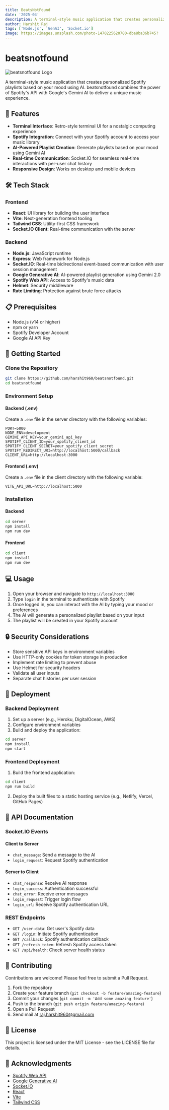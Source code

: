 ```yaml
---
title: BeatsNotFound
date: '2025-04'
description: A terminal-style music application that creates personalized Spotify playlists.
author: Harshit Raj
tags: ['Node.js', 'GenAI', 'Socket.io']
image: https://images.unsplash.com/photo-1470225620780-dba8ba36b745?
---
```



# beatsnotfound

![beatsnotfound Logo](https://via.placeholder.com/150x150?text=Moodify)

A terminal-style music application that creates personalized Spotify playlists based on your mood using AI. beatsnotfound combines the power of Spotify's API with Google's Gemini AI to deliver a unique music experience.

## 🌟 Features

- **Terminal Interface**: Retro-style terminal UI for a nostalgic computing experience
- **Spotify Integration**: Connect with your Spotify account to access your music library
- **AI-Powered Playlist Creation**: Generate playlists based on your mood using Gemini AI
- **Real-time Communication**: Socket.IO for seamless real-time interactions with per-user chat history
- **Responsive Design**: Works on desktop and mobile devices

## 🛠️ Tech Stack

### Frontend
- **React**: UI library for building the user interface
- **Vite**: Next-generation frontend tooling
- **Tailwind CSS**: Utility-first CSS framework
- **Socket.IO Client**: Real-time communication with the server

### Backend
- **Node.js**: JavaScript runtime
- **Express**: Web framework for Node.js
- **Socket.IO**: Real-time bidirectional event-based communication with user session management
- **Google Generative AI**: AI-powered playlist generation using Gemini 2.0
- **Spotify Web API**: Access to Spotify's music data
- **Helmet**: Security middleware
- **Rate Limiting**: Protection against brute force attacks

## 📋 Prerequisites

- Node.js (v14 or higher)
- npm or yarn
- Spotify Developer Account
- Google AI API Key

## 🚀 Getting Started

### Clone the Repository

```bash
git clone https://github.com/harshit960/beatsnotfound.git
cd beatsnotfound
```

### Environment Setup

#### Backend (.env)

Create a `.env` file in the server directory with the following variables:

```
PORT=5000
NODE_ENV=development
GEMINI_API_KEY=your_gemini_api_key
SPOTIFY_CLIENT_ID=your_spotify_client_id
SPOTIFY_CLIENT_SECRET=your_spotify_client_secret
SPOTIFY_REDIRECT_URI=http://localhost:5000/callback
CLIENT_URL=http://localhost:3000
```

#### Frontend (.env)

Create a `.env` file in the client directory with the following variable:

```
VITE_API_URL=http://localhost:5000
```

### Installation

#### Backend

```bash
cd server
npm install
npm run dev
```

#### Frontend

```bash
cd client
npm install
npm run dev
```

## 💻 Usage

1. Open your browser and navigate to `http://localhost:3000`
2. Type `login` in the terminal to authenticate with Spotify
3. Once logged in, you can interact with the AI by typing your mood or preferences
4. The AI will generate a personalized playlist based on your input
5. The playlist will be created in your Spotify account

## 🔒 Security Considerations

- Store sensitive API keys in environment variables
- Use HTTP-only cookies for token storage in production
- Implement rate limiting to prevent abuse
- Use Helmet for security headers
- Validate all user inputs
- Separate chat histories per user session

## 🚀 Deployment

### Backend Deployment

1. Set up a server (e.g., Heroku, DigitalOcean, AWS)
2. Configure environment variables
3. Build and deploy the application:

```bash
cd server
npm install
npm start
```

### Frontend Deployment

1. Build the frontend application:

```bash
cd client
npm run build
```

2. Deploy the built files to a static hosting service (e.g., Netlify, Vercel, GitHub Pages)

## 📝 API Documentation

### Socket.IO Events

#### Client to Server
- `chat_message`: Send a message to the AI
- `login_request`: Request Spotify authentication

#### Server to Client
- `chat_response`: Receive AI response
- `login_success`: Authentication successful
- `chat_error`: Receive error messages
- `login_request`: Trigger login flow
- `login_url`: Receive Spotify authentication URL

### REST Endpoints

- `GET /user-data`: Get user's Spotify data
- `GET /login`: Initiate Spotify authentication
- `GET /callback`: Spotify authentication callback
- `GET /refresh_token`: Refresh Spotify access token
- `GET /api/health`: Check server health status

## 🤝 Contributing

Contributions are welcome! Please feel free to submit a Pull Request.

1. Fork the repository
2. Create your feature branch (`git checkout -b feature/amazing-feature`)
3. Commit your changes (`git commit -m 'Add some amazing feature'`)
4. Push to the branch (`git push origin feature/amazing-feature`)
5. Open a Pull Request
6. Send mail at raj.harshit960@gmail.com

## 📄 License

This project is licensed under the MIT License - see the LICENSE file for details.

## 🙏 Acknowledgments

- [Spotify Web API](https://developer.spotify.com/documentation/web-api/)
- [Google Generative AI](https://ai.google.dev/)
- [Socket.IO](https://socket.io/)
- [React](https://reactjs.org/)
- [Vite](https://vitejs.dev/)
- [Tailwind CSS](https://tailwindcss.com/) 